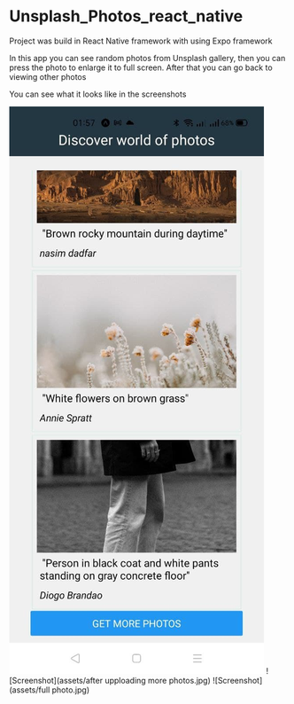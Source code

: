 # Unsplash_Photos_react_native

Project was build in React Native framework with using Expo framework

In this app you can see random photos from Unsplash gallery, then you can press the photo to enlarge it to full screen. After that you can go back to viewing other photos

You can see what it looks like in the screenshots

![Screenshot](assets/start.jpg)
![Screenshot](assets/after upploading more photos.jpg)
![Screenshot](assets/full photo.jpg)
